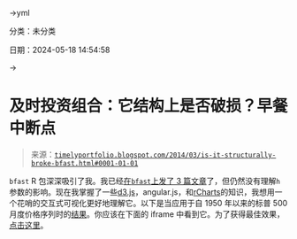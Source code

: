 →yml

分类：未分类

日期：2024-05-18 14:54:58

→

# 及时投资组合：它结构上是否破损？早餐中断点

> 来源：[`timelyportfolio.blogspot.com/2014/03/is-it-structurally-broke-bfast.html#0001-01-01`](http://timelyportfolio.blogspot.com/2014/03/is-it-structurally-broke-bfast.html#0001-01-01)

`bfast` R 包深深吸引了我。我已经[在`bfast`上发了 3 篇文章](http://timelyportfolio.blogspot.com/search?q=bfast)了，但仍然没有理解`h`参数的影响。现在我掌握了一些[d3.js](http://d3js.org)，angular.js，和[rCharts](http://rcharts.io)的知识，我想用一个花哨的交互式可视化更好地理解它。以下是当应用于自 1950 年以来的标普 500 月度价格序列时的[结果](http://rcharts.io/viewer/?9672236)。你应该在下面的 iframe 中看到它。为了获得最佳效果，[点击这里](https://bl.ocks.org/9672236)。
